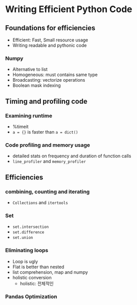 # Writing Efficient Python Code

## Foundations for efficiencies
- Efficient: Fast, Small resource usage
- Writing readable and pythonic code

### Numpy
- Alternative to list
- Homogeneous: must contains same type
- Broadcasting: vectorize operations
- Boolean mask indexing

## Timing and profiling code

### Examining runtime
- %timeit
-  `a = {}` is faster than `a = dict()`

### Code profiling and memory usage
- detailed stats on frequency and duration of function calls
- `line_profiler` and `memory_profiler`

## Efficiencies
### combining, counting and iterating
- `Collections` and `itertools`

### Set
- `set.intersection`
- `set.difference`
- `set.union`

### Eliminating loops
- Loop is ugly
- Flat is better than nested
- list comprehension, map and numpy
- holistic conversion
	- holistic: 전체적인

### Pandas Optimization
 

